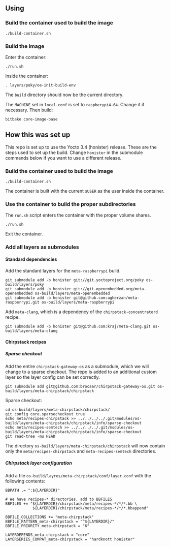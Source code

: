## Using

### Build the container used to build the image

```
./build-container.sh
```

### Build the image

Enter the container:

```
./run.sh
```

Inside the container:

```
. layers/poky/oe-init-build-env
```

The `build` directory should now be the current directory.

The `MACHINE` set in `local.conf` is set to `raspberypi4-64`. Change it if necessary. Then build:

```
bitbake core-image-base
```

## How this was set up

This repo is set up to use the Yocto 3.4 (honister) release.  These are the steps used to set up the build. Change `honister` in the submodule commands below if you want to use a different release.

### Build the container used to build the image

```
./build-container.sh
```

The container is built with the current `$USER` as the user inside the container.

### Use the container to build the proper subdirectories

The `run.sh` script enters the container with the proper volume shares.

```
./run.sh
```

Exit the container.

### Add all layers as submodules

#### Standard dependencies

Add the standard layers for the `meta-raspberrypi` build.

```
git submodule add -b honister git://git.yoctoproject.org/poky os-build/layers/poky
git submodule add -b honister git://git.openembedded.org/meta-openembedded os-build/layers/meta-openembedded
git submodule add -b honister git@github.com:agherzan/meta-raspberrypi.git os-build/layers/meta-raspberrypi
```

Add `meta-clang`, which is a dependency of the `chirpstack-concentratord` recipe.

```
git submodule add -b honister git@github.com:kraj/meta-clang.git os-build/layers/meta-clang
```

#### Chirpstack recipes

##### Sparse checkout

Add the entire `chirpstack-gateway-os` as a submodule, which we will change to a sparse checkout. The repo is added to an additional custom layer so the layer config can be set correctly.

```
git submodule add git@github.com:brocaar/chirpstack-gateway-os.git os-build/layers/meta-chirpstack/chirpstack
```

Sparse checkout:

```
cd os-build/layers/meta-chirpstack/chirpstack/
git config core.sparsecheckout true
echo meta/recipes-chirpstack >> ../../../../.git/modules/os-build/layers/meta-chirpstack/chirpstack/info/sparse-checkout
echo meta/recipes-semtech >> ../../../../.git/modules/os-build/layers/meta-chirpstack/chirpstack/info/sparse-checkout
git read-tree -mu HEAD
```

The directory `os-build/layers/meta-chirpstack/chirpstack` will now contain only the `meta/recipes-chirpstack` and `meta-recipes-semtech` directories.

##### Chirpstack layer configuration

Add a file `os-build/layres/meta-chirpstack/conf/layer.conf` with the following contents:

```
BBPATH .= ":${LAYERDIR}"

# We have recipes-* directories, add to BBFILES
BBFILES += "${LAYERDIR}/chirpstack/meta/recipes-*/*/*.bb \
            ${LAYERDIR}/chirpstack/meta/recipes-*/*/*.bbappend"

BBFILE_COLLECTIONS += "meta-chirpstack"
BBFILE_PATTERN_meta-chirpstack = "^${LAYERDIR}/"
BBFILE_PRIORITY_meta-chirpstack = "6"

LAYERDEPENDS_meta-chirpstack = "core"
LAYERSERIES_COMPAT_meta-chirpstack = "hardknott honister"
```

